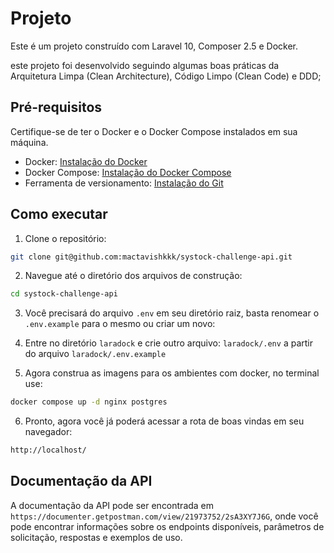 # Projeto

Este é um projeto construído com Laravel 10, Composer 2.5 e Docker.

este projeto foi desenvolvido seguindo algumas boas práticas da Arquitetura Limpa (Clean Architecture), Código Limpo (Clean Code) e DDD;

## Pré-requisitos

Certifique-se de ter o Docker e o Docker Compose instalados em sua máquina.

- Docker: [Instalação do Docker](https://docs.docker.com/get-docker/)
- Docker Compose: [Instalação do Docker Compose](https://docs.docker.com/compose/install/)
- Ferramenta de versionamento: [Instalação do Git](https://git-scm.com/)

## Como executar

1. Clone o repositório:

```bash
git clone git@github.com:mactavishkkk/systock-challenge-api.git
```

2. Navegue até o diretório dos arquivos de construção:

```bash
cd systock-challenge-api
```

3. Você precisará do arquivo `.env` em seu diretório raiz, basta renomear o `.env.example` para o mesmo ou criar um novo:

4. Entre no diretório `laradock` e crie outro arquivo: `laradock/.env` a partir do arquivo `laradock/.env.example`

5. Agora construa as imagens para os ambientes com docker, no terminal use:

```bash
docker compose up -d nginx postgres
```

6. Pronto, agora você já poderá acessar a rota de boas vindas em seu navegador:

```bash
http://localhost/
```

## Documentação da API

A documentação da API pode ser encontrada em `https://documenter.getpostman.com/view/21973752/2sA3XY7J6G`, onde você pode encontrar informações sobre os endpoints disponíveis, parâmetros de solicitação, respostas e exemplos de uso.